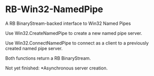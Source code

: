 RB-Win32-NamedPipe
==================

A RB BinaryStream-backed interface to Win32 Named Pipes

Use Win32.CreateNamedPipe to create a new named pipe server. 

Use Win32.ConnectNamedPipe to connect as a client to a previously created named pipe server.

Both functions return a RB BinaryStream. 

Not yet finished:
*Asynchronous server creation.